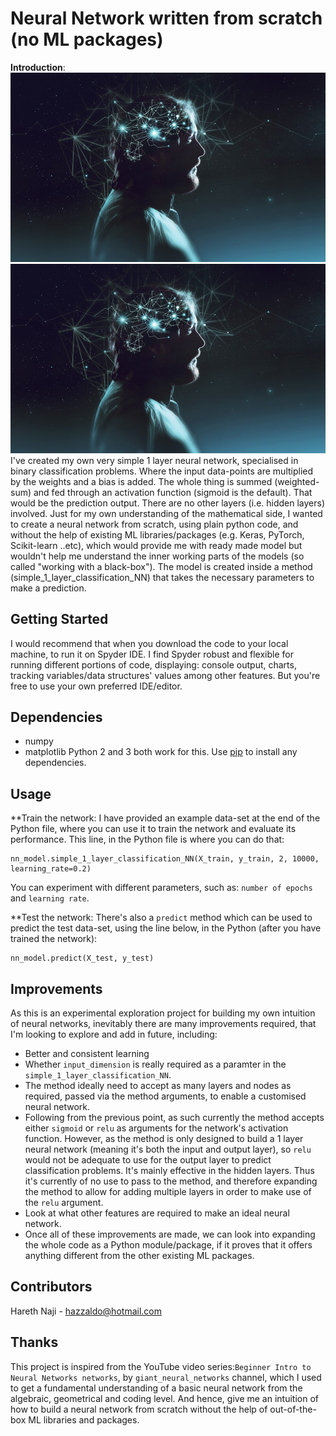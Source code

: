 # Neural Network written from scratch (no ML packages)
**Introduction**:
![](img/neural_net1.jpg) ![](img/neural_net1.jpg)
I've created my own very simple 1 layer neural network, specialised in binary classification problems. Where the input data-points are multiplied by the weights and a bias is added. The whole thing is summed (weighted-sum) and fed through an activation function (sigmoid is the default). That would be the prediction output. There are no other layers (i.e. hidden layers) involved.
Just for my own understanding of the mathematical side, I wanted to create a neural network from scratch, using plain python code, and without the help of existing ML libraries/packages (e.g. Keras, PyTorch, Scikit-learn ..etc),  which would provide me with ready made model but wouldn't help me understand the inner working parts of the models (so called "working with a black-box"). 
The model is created inside a method (simple_1_layer_classification_NN) that takes the necessary parameters to make a prediction. 


## Getting Started
I would recommend that when you download the code to your local machine, to run it on Spyder IDE. I find Spyder robust and flexible for running different portions of code, displaying: console output, charts, tracking variables/data structures' values among other features. But you're free to use your own preferred IDE/editor. 


## Dependencies
* numpy
* matplotlib
Python 2 and 3 both work for this. Use [pip](https://pip.pypa.io/en/stable/) to install any dependencies.


## Usage
**Train the network:
I have provided an example data-set at the end of the Python file, where you can use it to train the network and evaluate its performance. This line, in the Python file is where you can do that: 
```
nn_model.simple_1_layer_classification_NN(X_train, y_train, 2, 10000, learning_rate=0.2)
```
You can experiment with different parameters, such as: `number of epochs` and `learning rate`. 

**Test the network:
There's also a `predict` method which can be used to predict the test data-set, using the line below, in the Python (after you have trained the network): 
```
nn_model.predict(X_test, y_test)
``` 

## Improvements
As this is an experimental exploration project for building my own intuition of neural networks, inevitably there are many improvements required, that I'm looking to explore and add in future, including:
- Better and consistent learning
- Whether `input_dimension` is really required as a paramter in the `simple_1_layer_classification_NN`.
- The method ideally need to accept as many layers and nodes as required, passed via the method arguments, to enable a customised neural network.
- Following from the previous point, as such currently the method accepts either `sigmoid` or `relu` as arguments for the network's activation function. However, as the method is only designed to build a 1 layer neural network (meaning it's both the input and output layer), so `relu` would not be adequate to use for the output layer to predict classification problems. It's mainly effective in the hidden layers. Thus it's currently of no use to pass to the method, and therefore expanding the method to allow for adding multiple layers in order to make use of the `relu` argument. 
- Look at what other features are required to make an ideal neural network.
- Once all of these improvements are made, we can look into expanding the whole code as a Python module/package, if it proves that it offers anything different from the other existing ML packages.  

## Contributors
Hareth Naji - hazzaldo@hotmail.com


## Thanks
This project is inspired from the YouTube video series:`Beginner Intro to Neural Networks networks`, by `giant_neural_networks` channel, which I used to get a fundamental understanding of a basic neural network from the algebraic, geometrical and coding level. And hence, give me an intuition of how to build a neural network from scratch without the help of out-of-the-box ML libraries and packages.    